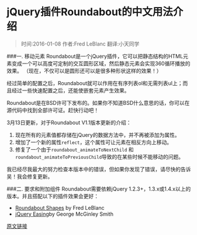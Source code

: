 # jQuery插件Roundabout的中文用法介绍

> 时间:2016-01-08     作者:Fred LeBlanc       翻译:小天同学

###一. 移动元素
Roundabout是一个jQuery插件，它可以把静态结构的HTML元素变成一个可以高度可定制的交互圆形区域，然后静态元素会实现360循环播放的效果。 （现在，不仅可以是圆形还可以是很多种形状这样的效果！）

经过简单的配置之后，Roundabout就可以作用在有序列表ol和无需列表ul上；而且经过一些快速配置之后，还能使嵌套元素产生效果。

Roundabout是在BSD许可下发布的。如果你不知道BSD什么意思的话，你可以在源代码中找到全部许可证。赶快行动吧！

3月13日更新，对于Roundabout V1.1版本更新的介绍：

1. 现在所有的元素值都存储在jQuery的数据方法中，并不再被添加为属性。
2. 增加了一个新的属性```reflect```，这个属性可让元素在相反方向上移动。
3. 修复了一个由于`roundabout_animateToNextChild` 和`roundabout_animateToPreviousChild`导致的在某些时候不能移动的问题。

我已经尽我最大的努力检查本版本中的错误，但如果你发现了错误，请尽快的告诉吴！我会修复更新。


###二. 要求和附加组件
Roundabout需要依赖jQuery 1.2.3+，1.3.x或1.4.x以上的版本。并且搭配以下的插件效果会更好：
* [Roundabout Shapes](http://fredhq.com/) by Fred LeBlanc
* [jQuery Easing](http://gsgd.co.uk/sandbox/jquery/easing/)by George McGinley Smith




[原文链接](http://demo.niutuku.com/js/20/3/)